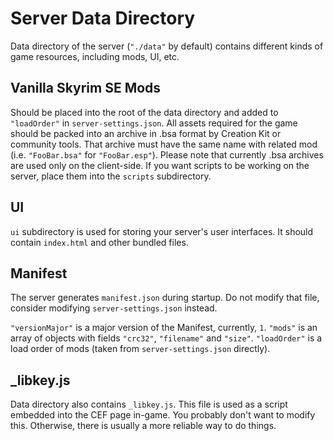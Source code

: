 # Server Data Directory

Data directory of the server (`"./data"` by default) contains different kinds of game resources, including mods, UI, etc.

## Vanilla Skyrim SE Mods

Should be placed into the root of the data directory and added to `"loadOrder"` in `server-settings.json`.
All assets required for the game should be packed into an archive in .bsa format by Creation Kit or community tools.
That archive must have the same name with related mod (i.e. `"FooBar.bsa"` for `"FooBar.esp"`).
Please note that currently .bsa archives are used only on the client-side. If you want scripts to be working on the server, place them into the `scripts` subdirectory.

## UI

`ui` subdirectory is used for storing your server's user interfaces. It should contain `index.html` and other bundled files.

## Manifest

The server generates `manifest.json` during startup. Do not modify that file, consider modifying `server-settings.json` instead.

`"versionMajor"` is a major version of the Manifest, currently, `1`.
`"mods"` is an array of objects with fields `"crc32"`, `"filename"` and `"size"`.
`"loadOrder"` is a load order of mods (taken from `server-settings.json` directly).

## _libkey.js

Data directory also contains `_libkey.js`. This file is used as a script embedded into the CEF page in-game.
You probably don't want to modify this. Otherwise, there is usually a more reliable way to do things.
